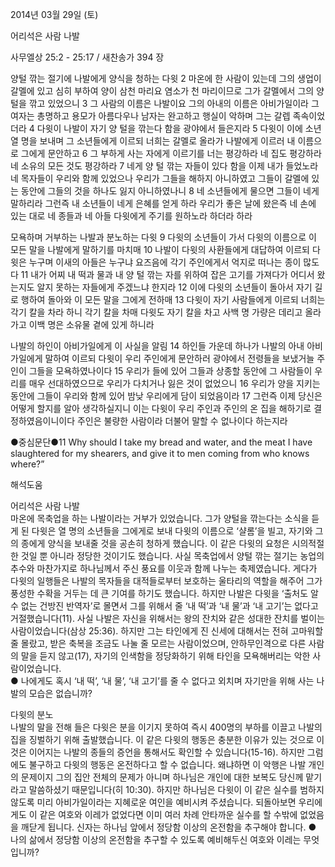2014년 03월 29일 (토)

어리석은 사람 나발



사무엘상 25:2 - 25:17 / 새찬송가 394 장


양털 깎는 절기에 나발에게 양식을 청하는 다윗
2 마온에 한 사람이 있는데 그의 생업이 갈멜에 있고 심히 부하여 양이 삼천 마리요 염소가 천 마리이므로 그가 갈멜에서 그의 양 털을 깎고 있었으니 3 그 사람의 이름은 나발이요 그의 아내의 이름은 아비가일이라 그 여자는 총명하고 용모가 아름다우나 남자는 완고하고 행실이 악하며 그는 갈렙 족속이었더라 4 다윗이 나발이 자기 양 털을 깎는다 함을 광야에서 들은지라 5 다윗이 이에 소년 열 명을 보내며 그 소년들에게 이르되 너희는 갈멜로 올라가 나발에게 이르러 내 이름으로 그에게 문안하고 6 그 부하게 사는 자에게 이르기를 너는 평강하라 네 집도 평강하라 네 소유의 모든 것도 평강하라 7 네게 양 털 깎는 자들이 있다 함을 이제 내가 들었노라 네 목자들이 우리와 함께 있었으나 우리가 그들을 해하지 아니하였고 그들이 갈멜에 있는 동안에 그들의 것을 하나도 잃지 아니하였나니 8 네 소년들에게 물으면 그들이 네게 말하리라 그런즉 내 소년들이 네게 은혜를 얻게 하라 우리가 좋은 날에 왔은즉 네 손에 있는 대로 네 종들과 네 아들 다윗에게 주기를 원하노라 하더라 하라   

모욕하며 거부하는 나발과 분노하는 다윗
9 다윗의 소년들이 가서 다윗의 이름으로 이 모든 말을 나발에게 말하기를 마치매 10 나발이 다윗의 사환들에게 대답하여 이르되 다윗은 누구며 이새의 아들은 누구냐 요즈음에 각기 주인에게서 억지로 떠나는 종이 많도다 11 내가 어찌 내 떡과 물과 내 양 털 깎는 자를 위하여 잡은 고기를 가져다가 어디서 왔는지도 알지 못하는 자들에게 주겠느냐 한지라 12 이에 다윗의 소년들이 돌아서 자기 길로 행하여 돌아와 이 모든 말을 그에게 전하매 13 다윗이 자기 사람들에게 이르되 너희는 각기 칼을 차라 하니 각기 칼을 차매 다윗도 자기 칼을 차고 사백 명 가량은 데리고 올라가고 이백 명은 소유물 곁에 있게 하니라

나발의 하인이 아비가일에게 이 사실을 알림
14 하인들 가운데 하나가 나발의 아내 아비가일에게 말하여 이르되 다윗이 우리 주인에게 문안하러 광야에서 전령들을 보냈거늘 주인이 그들을 모욕하였나이다 15 우리가 들에 있어 그들과 상종할 동안에 그 사람들이 우리를 매우 선대하였으므로 우리가 다치거나 잃은 것이 없었으니 16 우리가 양을 지키는 동안에 그들이 우리와 함께 있어 밤낮 우리에게 담이 되었음이라 17 그런즉 이제 당신은 어떻게 할지를 알아 생각하실지니 이는 다윗이 우리 주인과 주인의 온 집을 해하기로 결정하였음이니이다 주인은 불량한 사람이라 더불어 말할 수 없나이다 하는지라


●중심문단●11 Why should I take my bread and water, and the meat I have slaughtered for my shearers, and give it to men coming from who knows where?”

해석도움





어리석은 사람 나발  
마온에 목축업을 하는 나발이라는 거부가 있었습니다. 그가 양털을 깎는다는 소식을 듣게 된 다윗은 열 명의 소년들을 그에게로 보내 다윗의 이름으로 ‘샬롬’을 빌고, 자기와 그의 종에게 양식을 보내줄 것을 공손히 청하게 했습니다. 이 같은 다윗의 요청은 시의적절한 것일 뿐 아니라 정당한 것이기도 했습니다. 사실 목축업에서 양털 깎는 절기는 농업의 추수와 마찬가지로 하나님께서 주신 풍요를 이웃과 함께 나누는 축제였습니다. 게다가 다윗의 일행들은 나발의 목자들을 대적들로부터 보호하는 울타리의 역할을 해주어 그가 풍성한 수확을 거두는 데 큰 기여를 하기도 했습니다. 하지만 나발은 다윗을 ‘출처도 알 수 없는 건방진 반역자’로 몰면서 그를 위해서 줄 ‘내 떡’과 ‘내 물’과 ‘내 고기’는 없다고 거절했습니다(11). 사실 나발은 자신을 위해서는 왕의 잔치와 같은 성대한 잔치를 벌이는 사람이었습니다(삼상 25:36). 하지만 그는 타인에게 진 신세에 대해서는 전혀 고마워할 줄 몰랐고, 받은 축복을 조금도 나눌 줄 모르는 사람이었으며, 안하무인격으로 다른 사람의 말을 듣지 않고(17), 자기의 인색함을 정당화하기 위해 타인을 모욕해버리는 악한 사람이었습니다.  
● 나에게도 혹시 ‘내 떡’, ‘내 물’, ‘내 고기’를 줄 수 없다고 외치며 자기만을 위해 사는 나발의 모습은 없습니까? 

다윗의 분노  
나발의 말을 전해 들은 다윗은 분을 이기지 못하여 즉시 400명의 부하를 이끌고 나발의 집을 징벌하기 위해 출발했습니다. 이 같은 다윗의 행동은 충분한 이유가 있는 것으로 이것은 이어지는 나발의 종들의 증언을 통해서도 확인할 수 있습니다(15-16). 하지만 그럼에도 불구하고 다윗의 행동은 온전하다고 할 수 없습니다. 왜냐하면 이 악행은 나발 개인의 문제이지 그의 집안 전체의 문제가 아니며 하나님은 개인에 대한 보복도 당신께 맡기라고 말씀하셨기 때문입니다(히 10:30). 하지만 하나님은 다윗이 이 같은 실수를 범하지 않도록 미리 아비가일이라는 지혜로운 여인을 예비시켜 주셨습니다. 되돌아보면 우리에게도 이 같은 여호와 이레가 없었다면 이미 여러 차례 안타까운 실수를 할 수밖에 없었음을 깨닫게 됩니다. 신자는 하나님 앞에서 정당함 이상의 온전함을 추구해야 합니다. 
● 나의 삶에서 정당함 이상의 온전함을 추구할 수 있도록 예비해두신 여호와 이레는 무엇입니까?